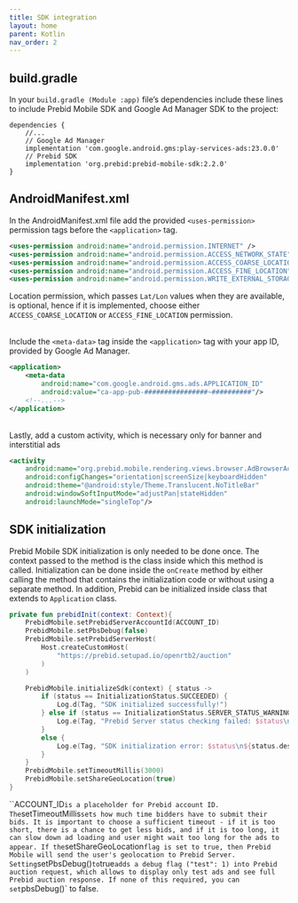 ```yaml
---
title: SDK integration
layout: home
parent: Kotlin
nav_order: 2
---
```


## build.gradle

In your `build.gradle (Module :app)` file’s dependencies include these lines to include Prebid Mobile SDK and Google Ad Manager SDK to the project:
```
dependencies {
    //...
    // Google Ad Manager
    implementation 'com.google.android.gms:play-services-ads:23.0.0'
    // Prebid SDK
    implementation 'org.prebid:prebid-mobile-sdk:2.2.0'
}
```

## AndroidManifest.xml

In the AndroidManifest.xml file add the provided `<uses-permission>` permission tags before the `<application>` tag. 
```xml
<uses-permission android:name="android.permission.INTERNET" />
<uses-permission android:name="android.permission.ACCESS_NETWORK_STATE" />
<uses-permission android:name="android.permission.ACCESS_COARSE_LOCATION" />
<uses-permission android:name="android.permission.ACCESS_FINE_LOCATION" />
<uses-permission android:name="android.permission.WRITE_EXTERNAL_STORAGE" />
```
Location permission, which passes `Lat/Lon` values when they are available, is optional, hence if it is implemented, choose either `ACCESS_COARSE_LOCATION` or `ACCESS_FINE_LOCATION` permission.

<br/>Include the `<meta-data>` tag inside the `<application>` tag with your app ID, provided by Google Ad Manager.
```xml
<application>
    <meta-data
        android:name="com.google.android.gms.ads.APPLICATION_ID"
        android:value="ca-app-pub-################~##########"/>
    <!--...-->
</application>
```

<br/>Lastly, add a custom activity, which is necessary only for banner and interstitial ads
```xml
<activity
    android:name="org.prebid.mobile.rendering.views.browser.AdBrowserActivity"
    android:configChanges="orientation|screenSize|keyboardHidden"
    android:theme="@android:style/Theme.Translucent.NoTitleBar"
    android:windowSoftInputMode="adjustPan|stateHidden"
    android:launchMode="singleTop"/>
```

## SDK initialization

Prebid Mobile SDK initialization is only needed to be done once. The context passed to the method is the class inside which this method is called. Initialization can be done inside the `onCreate` method by either calling the method that contains the initialization code or without using a separate method. In addition, Prebid can be initialized inside class that extends to `Application` class.
```kotlin
private fun prebidInit(context: Context){
    PrebidMobile.setPrebidServerAccountId(ACCOUNT_ID)
    PrebidMobile.setPbsDebug(false)
    PrebidMobile.setPrebidServerHost(
        Host.createCustomHost(
            "https://prebid.setupad.io/openrtb2/auction"
        )
    )

    PrebidMobile.initializeSdk(context) { status ->
        if (status == InitializationStatus.SUCCEEDED) {
            Log.d(Tag, "SDK initialized successfully!")
        } else if (status == InitializationStatus.SERVER_STATUS_WARNING) {
            Log.e(Tag, "Prebid Server status checking failed: $status\n${status.description}")
        }
        else {
            Log.e(Tag, "SDK initialization error: $status\n${status.description}")
        }
    }
    PrebidMobile.setTimeoutMillis(3000)
    PrebidMobile.setShareGeoLocation(true)
}
```
``ACCOUNT_ID` is a placeholder for Prebid account ID. The `setTimeoutMillis` sets how much time bidders have to submit their bids. It is important to choose a sufficient timeout - if it is too short, there is a chance to get less bids, and if it is too long, it can slow down ad loading and user might wait too long for the ads to appear. If the `setShareGeoLocation` flag is set to true, then Prebid Mobile will send the user's geolocation to Prebid Server. Setting `setPbsDebug()` to `true` adds a debug flag ("test": 1) into Prebid auction request, which allows to display only test ads and see full Prebid auction response. If none of this required, you can set `pbsDebug()` to false.

